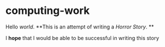 # computing-work

Hello *world*. **This is an attempt of writing a *Horror Story*. **

I __hope__ that I would be able to be successful in writing this story

